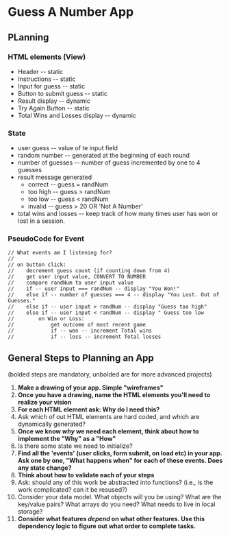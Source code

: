 # Guess A Number App
## PLanning

### HTML elements (View)
* Header -- static
* Instructions -- static
* Input for guess -- static
* Button to submit guess -- static
* Result display -- dynamic
* Try Again Button -- static
* Total Wins and Losses display -- dynamic

### State
* user guess -- value of te input field
* random number -- generated at the beginning of each round
* number of guesses -- number of guess incremented by one to 4 guesses
* result message generated
  * correct -- guess = randNum
  * too high -- guess > randNum
  * too low -- guess < randNum
  * invalid -- guess > 20 OR 'Not A Number'
* total wins and losses -- keep track of how many times user has won or lost in a session.

### PseudoCode for Event
```
// What events am I listening for?
//
// on button click:
//    decrement guess count (if counting down from 4)
//    get user input value, CONVERT TO NUMBER
//    compare randNum to user input value
//    if -- user input === randNum -- display "You Won!"
//    else if -- number of guesses === 4 -- display "You Lost. Out of Guesses."
//    else if -- user input > randNum -- display "Guess too high"
//    else if -- user input < randNum -- display " Guess too low
//        on Win or Loss:
//            get outcome of most recent game
//            if -- won -- increment Total wins
//            if -- loss -- increment Total losses
```

## General Steps to Planning an App

(bolded steps are mandatory, unbolded are for more advanced projects)

1) **Make a drawing of your app. Simple "wireframes"**
2) **Once you have a drawing, name the HTML elements you'll need to realize your vision**
3) **For each HTML element ask: Why do I need this?**
4) Ask which of out HTML elements are hard coded, and which are dynamically generated?
5) **Once we know _why_ we need each element, think about how to implement the "Why" as a "How"**
6) Is there some state we need to initialize?
7) **Find all the 'events' (user clicks, form submit, on load etc) in your app. Ask one by one, "What happens when" for each of these events. Does any state change?**
8) **Think about how to validate each of your steps**
9) Ask: should any of this work be abstracted into functions? (i.e., is the work complicated? can it be resused?)
10) Consider your data model. What objects will you be using? What are the key/value pairs? What arrays do you need? What needs to live in local storage?
11) **Consider what features _depend_ on what other features. Use this dependency logic to figure out what order to complete tasks.**